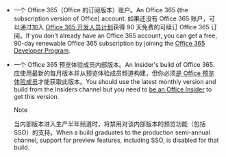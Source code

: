 * <span data-ttu-id="55e26-101">一个 Office 365（Office 的订阅版本）账户。</span><span class="sxs-lookup"><span data-stu-id="55e26-101">An Office 365 (the subscription version of Office) account.</span></span> <span data-ttu-id="55e26-102">如果还没有 Office 365 账户，可以通过加入 [Office 365 开发人员计划](https://developer.microsoft.com/office/dev-program)获得 90 天免费的可续订 Office 365 订阅。</span><span class="sxs-lookup"><span data-stu-id="55e26-102">If you don't already have an Office 365 account, you can get a free, 90-day renewable Office 365 subscription by joining the [Office 365 Developer Program](https://developer.microsoft.com/office/dev-program).</span></span> 

* <span data-ttu-id="55e26-103">一个 Office 365 预览体验成员内部版本。</span><span class="sxs-lookup"><span data-stu-id="55e26-103">An Insider's build of Office 365.</span></span> <span data-ttu-id="55e26-104">应使用最新的每月版本并从预览体验成员频道构建，但你必须[是 Office 预览体验成员](https://insider.office.com)才能获取此版本。</span><span class="sxs-lookup"><span data-stu-id="55e26-104">You should use the latest monthly version and build from the Insiders channel but you need to [be an Office Insider](https://insider.office.com) to get this version.</span></span> 

    > [!NOTE]
    > <span data-ttu-id="55e26-105">当内部版本进入生产半年频道时，将禁用对该内部版本的预览功能（包括 SSO）的支持。</span><span class="sxs-lookup"><span data-stu-id="55e26-105">When a build graduates to the production semi-annual channel, support for preview features, including SSO, is disabled for that build.</span></span>
